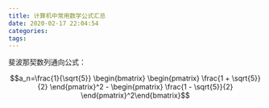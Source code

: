 ```yaml
---
title: 计算机中常用数学公式汇总
date: 2020-02-17 22:04:54
categories:
tags:
---
```


斐波那契数列通向公式：

$$a_n=\frac{1}{\sqrt{5}} \begin{bmatrix} \begin{pmatrix} \frac{1 + \sqrt{5}}{2} \end{pmatrix}^2 - \begin{pmatrix} \frac{1 - \sqrt{5}}{2} \end{pmatrix}^2\end{bmatrix}$$